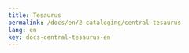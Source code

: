 ```yaml
---
title: Tesaurus
permalink: /docs/en/2-cataloging/central-tesaurus
lang: en
key: docs-central-tesaurus-en
---
```

